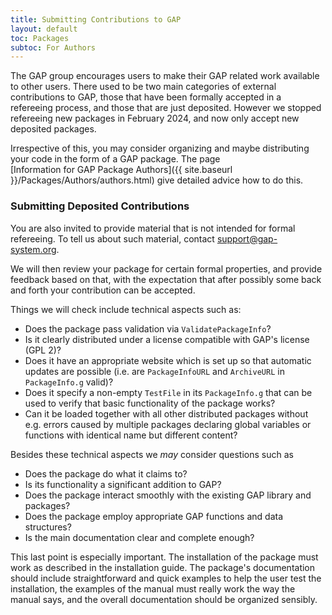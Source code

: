```yaml
---
title: Submitting Contributions to GAP
layout: default
toc: Packages
subtoc: For Authors
---
```


The GAP group encourages users to make their GAP related work available
to other users. There used to be two main categories of external contributions
to GAP, those that have been formally accepted in a
refereeing process, and those that are just deposited.
However we stopped refereeing new packages in February 2024, and now
only accept new deposited packages.

Irrespective of this, you may consider organizing and maybe
distributing your code in the form of a GAP package. The page
[Information for GAP Package Authors]({{ site.baseurl }}/Packages/Authors/authors.html)
give detailed advice how to do this.

### Submitting Deposited Contributions

You are also invited to provide material that is not intended for formal
refereeing. To tell us about such material, contact
<support@gap-system.org>.

We will then review your package for certain formal properties,
and provide feedback based on that, with the expectation that
after possibly some back and forth your contribution can be accepted.

Things we will check include technical aspects such as:

- Does the package pass validation via `ValidatePackageInfo`?
- Is it clearly distributed under a license compatible with GAP's license (GPL 2)?
- Does it have an appropriate website which is set up so that automatic updates
  are possible (i.e. are `PackageInfoURL` and `ArchiveURL` in `PackageInfo.g` valid)?
- Does it specify a non-empty `TestFile` in its `PackageInfo.g` that can be used
  to verify that basic functionality of the package works?
- Can it be loaded together with all other distributed packages without
  e.g. errors caused by multiple packages declaring global variables
  or functions with identical name but different content?

Besides these technical aspects we *may* consider questions such as

-   Does the package do what it claims to?
-   Is its functionality a significant addition to GAP?
-   Does the package interact smoothly with the existing GAP library and
    packages?
-   Does the package employ appropriate GAP functions and data
    structures?
-   Is the main documentation clear and complete enough?

This last point is especially important. The installation of the package
must work as described in the installation guide. The package's documentation
should include straightforward and quick examples to help the user test the
installation, the examples of the manual must really work the way the
manual says, and the overall documentation should be organized sensibly.
